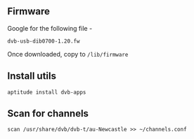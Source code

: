 ## Firmware

Google for the following file -

`dvb-usb-dib0700-1.20.fw`

Once downloaded, copy to `/lib/firmware`

## Install utils

`aptitude install dvb-apps`

## Scan for channels

`scan /usr/share/dvb/dvb-t/au-Newcastle >> ~/channels.conf`
